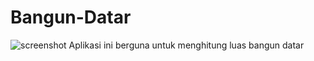 # Bangun-Datar

![screenshot](https://image.winudf.com/v2/image/aWQuZnJlYWt5LmFuZHJvaWQuYXlvaGl0dW5nX3NjcmVlbl8wX3ljMXY5Zmw5/screen-0.jpg?fakeurl=1&type=.jpg)
Aplikasi ini berguna untuk menghitung luas bangun datar
